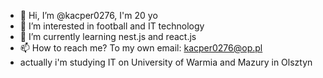 - 👋 Hi, I’m @kacper0276, I'm 20 yo
- 👀 I’m interested in football and IT technology
- 🌱 I’m currently learning nest.js and react.js
- 📫 How to reach me? To my own email: kacper0276@op.pl
- actually i'm studying IT on University of Warmia and Mazury in Olsztyn 

<!---
kacper0276/kacper0276 is a ✨ special ✨ repository because its `README.md` (this file) appears on your GitHub profile.
You can click the Preview link to take a look at your changes.
--->

